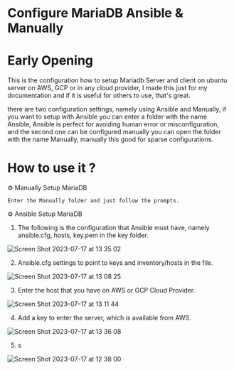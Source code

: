 # Configure MariaDB Ansible & Manually

# Early Opening
This is the configuration how to setup Mariadb Server and client on ubuntu server on AWS, GCP or in any cloud provider, I made this just for my documentation and if it is useful for others to use, that's great.

there are two configuration settings, namely using Ansible and Manually, if you want to setup with Ansible you can enter a folder with the name Ansible, Ansible is perfect for avoiding human error or misconfiguration, and the second one can be configured manually you can open the folder with the name Manually, manually this good for sparse configurations.

# How to use it ?

⚙ Manually Setup MariaDB

```
Enter the Manually folder and just follow the prompts.
```

⚙ Ansible Setup MariaDB

1. The following is the configuration that Ansible must have, namely ansible.cfg, hosts, key.pem in the key folder.

![Screen Shot 2023-07-17 at 13 35 02](https://github.com/fahmifiqih1/MariadbConfig/assets/53596721/419afb3b-7100-4a8a-92c8-31eb424ce22b)

2. Ansible.cfg settings to point to keys and inventory/hosts in the file.

![Screen Shot 2023-07-17 at 13 08 25](https://github.com/fahmifiqih1/MariadbConfig/assets/53596721/014edf16-8c2f-4296-b567-f8b01fde5354)

3. Enter the host that you have on AWS or GCP Cloud Provider.

![Screen Shot 2023-07-17 at 13 11 44](https://github.com/fahmifiqih1/MariadbConfig/assets/53596721/de37f4bb-1440-4cf2-8b48-e597eaef5a57)

4. Add a key to enter the server, which is available from AWS.
    
![Screen Shot 2023-07-17 at 13 36 08](https://github.com/fahmifiqih1/MariadbConfig/assets/53596721/fa88d24c-68c6-44fd-875e-d28aceedd542)

5. s

![Screen Shot 2023-07-17 at 12 38 00](https://github.com/fahmifiqih1/MariadbConfig/assets/53596721/2ceec386-06f0-4085-b217-ff43b1e13dd5)


